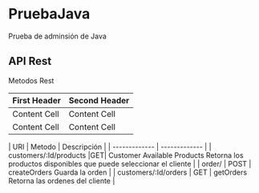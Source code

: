 # PruebaJava

Prueba de adminsión de Java

## API Rest

Metodos Rest


| First Header  | Second Header |
| ------------- | ------------- |
| Content Cell  | Content Cell  |
| Content Cell  | Content Cell  |


| URI  | Metodo | Descripción |
| ------------- | ------------- |
| customers/:Id/products |GET| Customer Available Products Retorna los productos disponibles que puede seleccionar el cliente |
| order/ | POST | createOrders Guarda la orden |
| customers/:Id/orders | GET | getOrders Retorna las ordenes del cliente |


